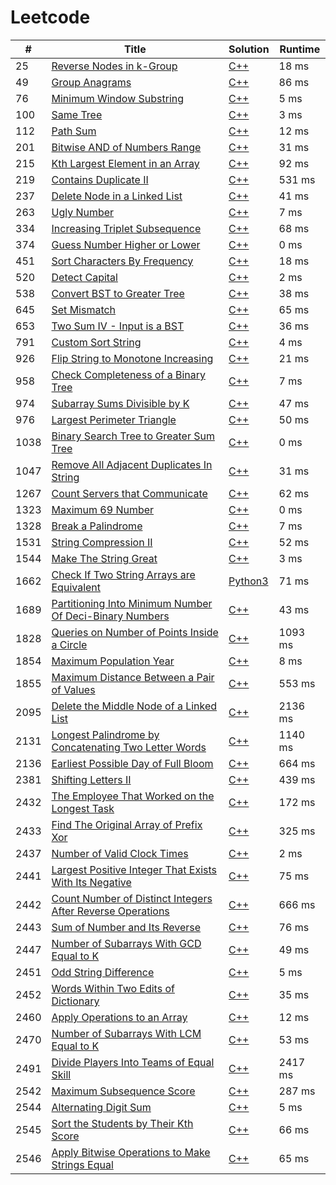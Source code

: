# Leetcode

| # | Title | Solution | Runtime |
|---| ----- | -------- | ------- |
|25|[ Reverse Nodes in k-Group](https://leetcode.com/problems/reverse-nodes-in-k-group/)|[C++](./solutions/25.%20Reverse%20Nodes%20in%20k-Group.cpp)|18 ms|
|49|[ Group Anagrams](https://leetcode.com/problems/group-anagrams/)|[C++](./solutions/49.%20Group%20Anagrams.cpp)|86 ms|
|76|[ Minimum Window Substring](https://leetcode.com/problems/minimum-window-substring/)|[C++](./solutions/76.%20Minimum%20Window%20Substring.cpp)|5 ms|
|100|[ Same Tree](https://leetcode.com/problems/same-tree/)|[C++](./solutions/100.%20Same%20Tree.cpp)|3 ms|
|112|[ Path Sum](https://leetcode.com/problems/path-sum/)|[C++](./solutions/112.%20Path%20Sum.cpp)|12 ms|
|201|[ Bitwise AND of Numbers Range](https://leetcode.com/problems/bitwise-and-of-numbers-range/)|[C++](./solutions/201.%20Bitwise%20AND%20of%20Numbers%20Range.cpp)|31 ms|
|215|[ Kth Largest Element in an Array](https://leetcode.com/problems/kth-largest-element-in-an-array/)|[C++](./solutions/215.%20Kth%20Largest%20Element%20in%20an%20Array.cpp)|92 ms|
|219|[ Contains Duplicate II](https://leetcode.com/problems/contains-duplicate-ii/)|[C++](./solutions/219.%20Contains%20Duplicate%20II.cpp)|531 ms|
|237|[ Delete Node in a Linked List](https://leetcode.com/problems/delete-node-in-a-linked-list/)|[C++](./solutions/237.%20Delete%20Node%20in%20a%20Linked%20List.cpp)|41 ms|
|263|[ Ugly Number](https://leetcode.com/problems/ugly-number/)|[C++](./solutions/263.%20Ugly%20Number.cpp)|7 ms|
|334|[ Increasing Triplet Subsequence](https://leetcode.com/problems/increasing-triplet-subsequence/)|[C++](./solutions/334.%20Increasing%20Triplet%20Subsequence.cpp)|68 ms|
|374|[ Guess Number Higher or Lower](https://leetcode.com/problems/guess-number-higher-or-lower/)|[C++](./solutions/374.%20Guess%20Number%20Higher%20or%20Lower.cpp)|0 ms|
|451|[ Sort Characters By Frequency](https://leetcode.com/problems/sort-characters-by-frequency/)|[C++](./solutions/451.%20Sort%20Characters%20By%20Frequency.cpp)|18 ms|
|520|[ Detect Capital](https://leetcode.com/problems/detect-capital/)|[C++](./solutions/520.%20Detect%20Capital.cpp)|2 ms|
|538|[ Convert BST to Greater Tree](https://leetcode.com/problems/convert-bst-to-greater-tree/)|[C++](./solutions/538.%20Convert%20BST%20to%20Greater%20Tree.cpp)|38 ms|
|645|[ Set Mismatch](https://leetcode.com/problems/set-mismatch/)|[C++](./solutions/645.%20Set%20Mismatch.cpp)|65 ms|
|653|[ Two Sum IV - Input is a BST](https://leetcode.com/problems/two-sum-iv-input-is-a-bst/)|[C++](./solutions/653.%20Two%20Sum%20IV%20-%20Input%20is%20a%20BST.cpp)|36 ms|
|791|[ Custom Sort String](https://leetcode.com/problems/custom-sort-string/)|[C++](./solutions/791.%20Custom%20Sort%20String.cpp)|4 ms|
|926|[ Flip String to Monotone Increasing](https://leetcode.com/problems/flip-string-to-monotone-increasing/)|[C++](./solutions/926.%20Flip%20String%20to%20Monotone%20Increasing.cpp)|21 ms|
|958|[ Check Completeness of a Binary Tree](https://leetcode.com/problems/check-completeness-of-a-binary-tree/)|[C++](./solutions/958.%20Check%20Completeness%20of%20a%20Binary%20Tree.cpp)|7 ms|
|974|[ Subarray Sums Divisible by K](https://leetcode.com/problems/subarray-sums-divisible-by-k/)|[C++](./solutions/974.%20Subarray%20Sums%20Divisible%20by%20K.cpp)|47 ms|
|976|[ Largest Perimeter Triangle](https://leetcode.com/problems/largest-perimeter-triangle/)|[C++](./solutions/976.%20Largest%20Perimeter%20Triangle.cpp)|50 ms|
|1038|[ Binary Search Tree to Greater Sum Tree](https://leetcode.com/problems/binary-search-tree-to-greater-sum-tree/)|[C++](./solutions/1038.%20Binary%20Search%20Tree%20to%20Greater%20Sum%20Tree.cpp)|0 ms|
|1047|[ Remove All Adjacent Duplicates In String](https://leetcode.com/problems/remove-all-adjacent-duplicates-in-string/)|[C++](./solutions/1047.%20Remove%20All%20Adjacent%20Duplicates%20In%20String.cpp)|31 ms|
|1267|[ Count Servers that Communicate](https://leetcode.com/problems/count-servers-that-communicate/)|[C++](./solutions/1267.%20Count%20Servers%20that%20Communicate.cpp)|62 ms|
|1323|[ Maximum 69 Number](https://leetcode.com/problems/maximum-69-number/)|[C++](./solutions/1323.%20Maximum%2069%20Number.cpp)|0 ms|
|1328|[ Break a Palindrome](https://leetcode.com/problems/break-a-palindrome/)|[C++](./solutions/1328.%20Break%20a%20Palindrome.cpp)|7 ms|
|1531|[ String Compression II](https://leetcode.com/problems/string-compression-ii/)|[C++](./solutions/1531.%20String%20Compression%20II.cpp)|52 ms|
|1544|[ Make The String Great](https://leetcode.com/problems/make-the-string-great/)|[C++](./solutions/1544.%20Make%20The%20String%20Great.cpp)|3 ms|
|1662|[ Check If Two String Arrays are Equivalent](https://leetcode.com/problems/check-if-two-string-arrays-are-equivalent/)|[Python3](./solutions/1662.%20Check%20If%20Two%20String%20Arrays%20are%20Equivalent.py)|71 ms|
|1689|[ Partitioning Into Minimum Number Of Deci-Binary Numbers](https://leetcode.com/problems/partitioning-into-minimum-number-of-deci-binary-numbers/)|[C++](./solutions/1689.%20Partitioning%20Into%20Minimum%20Number%20Of%20Deci-Binary%20Numbers.cpp)|43 ms|
|1828|[ Queries on Number of Points Inside a Circle](https://leetcode.com/problems/queries-on-number-of-points-inside-a-circle/)|[C++](./solutions/1828.%20Queries%20on%20Number%20of%20Points%20Inside%20a%20Circle.cpp)|1093 ms|
|1854|[ Maximum Population Year](https://leetcode.com/problems/maximum-population-year/)|[C++](./solutions/1854.%20Maximum%20Population%20Year.cpp)|8 ms|
|1855|[ Maximum Distance Between a Pair of Values](https://leetcode.com/problems/maximum-distance-between-a-pair-of-values/)|[C++](./solutions/1855.%20Maximum%20Distance%20Between%20a%20Pair%20of%20Values.cpp)|553 ms|
|2095|[ Delete the Middle Node of a Linked List](https://leetcode.com/problems/delete-the-middle-node-of-a-linked-list/)|[C++](./solutions/2095.%20Delete%20the%20Middle%20Node%20of%20a%20Linked%20List.cpp)|2136 ms|
|2131|[ Longest Palindrome by Concatenating Two Letter Words](https://leetcode.com/problems/longest-palindrome-by-concatenating-two-letter-words/)|[C++](./solutions/2131.%20Longest%20Palindrome%20by%20Concatenating%20Two%20Letter%20Words.cpp)|1140 ms|
|2136|[ Earliest Possible Day of Full Bloom](https://leetcode.com/problems/earliest-possible-day-of-full-bloom/)|[C++](./solutions/2136.%20Earliest%20Possible%20Day%20of%20Full%20Bloom.cpp)|664 ms|
|2381|[ Shifting Letters II](https://leetcode.com/problems/shifting-letters-ii/)|[C++](./solutions/2381.%20Shifting%20Letters%20II.cpp)|439 ms|
|2432|[ The Employee That Worked on the Longest Task](https://leetcode.com/problems/the-employee-that-worked-on-the-longest-task/)|[C++](./solutions/2432.%20The%20Employee%20That%20Worked%20on%20the%20Longest%20Task.cpp)|172 ms|
|2433|[ Find The Original Array of Prefix Xor](https://leetcode.com/problems/find-the-original-array-of-prefix-xor/)|[C++](./solutions/2433.%20Find%20The%20Original%20Array%20of%20Prefix%20Xor.cpp)|325 ms|
|2437|[ Number of Valid Clock Times](https://leetcode.com/problems/number-of-valid-clock-times/)|[C++](./solutions/2437.%20Number%20of%20Valid%20Clock%20Times.cpp)|2 ms|
|2441|[ Largest Positive Integer That Exists With Its Negative](https://leetcode.com/problems/largest-positive-integer-that-exists-with-its-negative/)|[C++](./solutions/2441.%20Largest%20Positive%20Integer%20That%20Exists%20With%20Its%20Negative.cpp)|75 ms|
|2442|[ Count Number of Distinct Integers After Reverse Operations](https://leetcode.com/problems/count-number-of-distinct-integers-after-reverse-operations/)|[C++](./solutions/2442.%20Count%20Number%20of%20Distinct%20Integers%20After%20Reverse%20Operations.cpp)|666 ms|
|2443|[ Sum of Number and Its Reverse](https://leetcode.com/problems/sum-of-number-and-its-reverse/)|[C++](./solutions/2443.%20Sum%20of%20Number%20and%20Its%20Reverse.cpp)|76 ms|
|2447|[ Number of Subarrays With GCD Equal to K](https://leetcode.com/problems/number-of-subarrays-with-gcd-equal-to-k/)|[C++](./solutions/2447.%20Number%20of%20Subarrays%20With%20GCD%20Equal%20to%20K.cpp)|49 ms|
|2451|[ Odd String Difference](https://leetcode.com/problems/odd-string-difference/)|[C++](./solutions/2451.%20Odd%20String%20Difference.cpp)|5 ms|
|2452|[ Words Within Two Edits of Dictionary](https://leetcode.com/problems/words-within-two-edits-of-dictionary/)|[C++](./solutions/2452.%20Words%20Within%20Two%20Edits%20of%20Dictionary.cpp)|35 ms|
|2460|[ Apply Operations to an Array](https://leetcode.com/problems/apply-operations-to-an-array/)|[C++](./solutions/2460.%20Apply%20Operations%20to%20an%20Array.cpp)|12 ms|
|2470|[ Number of Subarrays With LCM Equal to K](https://leetcode.com/problems/number-of-subarrays-with-lcm-equal-to-k/)|[C++](./solutions/2470.%20Number%20of%20Subarrays%20With%20LCM%20Equal%20to%20K.cpp)|53 ms|
|2491|[ Divide Players Into Teams of Equal Skill](https://leetcode.com/problems/divide-players-into-teams-of-equal-skill/)|[C++](./solutions/2491.%20Divide%20Players%20Into%20Teams%20of%20Equal%20Skill.cpp)|2417 ms|
|2542|[ Maximum Subsequence Score](https://leetcode.com/problems/maximum-subsequence-score/)|[C++](./solutions/2542.%20Maximum%20Subsequence%20Score.cpp)|287 ms|
|2544|[ Alternating Digit Sum](https://leetcode.com/problems/alternating-digit-sum/)|[C++](./solutions/2544.%20Alternating%20Digit%20Sum.cpp)|5 ms|
|2545|[ Sort the Students by Their Kth Score](https://leetcode.com/problems/sort-the-students-by-their-kth-score/)|[C++](./solutions/2545.%20Sort%20the%20Students%20by%20Their%20Kth%20Score.cpp)|66 ms|
|2546|[ Apply Bitwise Operations to Make Strings Equal](https://leetcode.com/problems/apply-bitwise-operations-to-make-strings-equal/)|[C++](./solutions/2546.%20Apply%20Bitwise%20Operations%20to%20Make%20Strings%20Equal.cpp)|65 ms|
